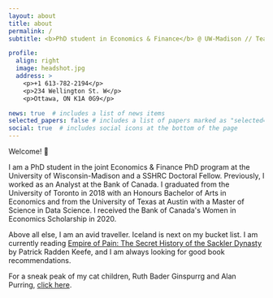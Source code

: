 ```yaml
---
layout: about
title: about
permalink: /
subtitle: <b>PhD student in Economics & Finance</b> @ UW-Madison // Tea enthusiast

profile:
  align: right
  image: headshot.jpg
  address: >
    <p>+1 613-782-2194</p>
    <p>234 Wellington St. W</p>
    <p>Ottawa, ON K1A 0G9</p>

news: true  # includes a list of news items
selected_papers: false # includes a list of papers marked as "selected={true}"
social: true  # includes social icons at the bottom of the page
---
```


Welcome! :wave:

I am a PhD student in the joint Economics & Finance PhD program at the University of Wisconsin-Madison and a SSHRC Doctoral Fellow. Previously, I worked as an Analyst at the Bank of Canada. I graduated from the University of Toronto in 2018 with an Honours Bachelor of Arts in Economics and from the University of Texas at Austin with a Master of Science in Data Science. I received the Bank of Canada's Women in Economics Scholarship in 2020. 

Above all else, I am an avid traveller. Iceland is next on my bucket list. I am currently reading [Empire of Pain: The Secret History of the Sackler Dynasty](https://www.chapters.indigo.ca/en-ca/books/empire-of-pain-the-secret/0385697546-item.html) by Patrick Radden Keefe, and I am always looking for good book recommendations.

For a sneak peak of my cat children, Ruth Bader Ginspurrg and Alan Purring, [click here](https://minniehcui.github.io/assets/img/ruth_and_alan.JPG).
